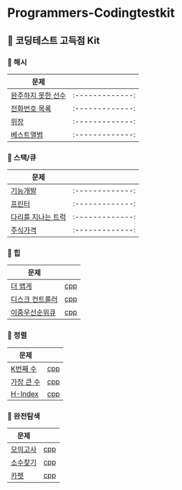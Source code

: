 # Programmers-Codingtestkit

## :pushpin: 코딩테스트 고득점 Kit

### :bookmark: 해시
| 문제 |   | 
| ------------- |:-------------:|
| [완주하지 못한 선수](https://programmers.co.kr/learn/courses/30/lessons/42576) |:-------------:| 
| [전화번호 목록](https://programmers.co.kr/learn/courses/30/lessons/42577) |:-------------:| 
| [위장](https://programmers.co.kr/learn/courses/30/lessons/42578) |:-------------:| 
| [베스트앨범](https://programmers.co.kr/learn/courses/30/lessons/42579) |:-------------:| 

### :bookmark: 스택/큐
| 문제 | | 
| ------------- |:-------------:|
| [기능개발](https://programmers.co.kr/learn/courses/30/lessons/42586) |:-------------:| 
| [프린터](https://programmers.co.kr/learn/courses/30/lessons/42587) |:-------------:| 
| [다리를 지나는 트럭](https://programmers.co.kr/learn/courses/30/lessons/42583) |:-------------:| 
| [주식가격](https://programmers.co.kr/learn/courses/30/lessons/42584) |:-------------:| 


### :bookmark: 힙
| 문제 |  | 
| ------------- |:-------------:|
| [더 맵게](https://programmers.co.kr/learn/courses/30/lessons/42626) |[cpp](힙/더맵게.cpp)|
| [디스크 컨트롤러](https://programmers.co.kr/learn/courses/30/lessons/42627) |[cpp](힙/디스크컨트롤러.cpp)|
| [이중우선순위큐](https://programmers.co.kr/learn/courses/30/lessons/42628) |[cpp](힙/이중순위큐.cpp)|


### :bookmark: 정렬
| 문제 |  | 
| ------------- |:-------------:|
| [K번째 수](https://programmers.co.kr/learn/courses/30/lessons/42748) |[cpp](정렬/K번째%20수.cpp)|
| [가장 큰 수](https://programmers.co.kr/learn/courses/30/lessons/42746) |[cpp](정렬/가장큰수_정찬호.cpp)|
| [H-Index](https://programmers.co.kr/learn/courses/30/lessons/42747) |[cpp](정렬/H-index_정찬호.cpp)|


### :bookmark: 완전탐색
| 문제 |  | 
| ------------- |:-------------:|
| [모의고사](https://programmers.co.kr/learn/courses/30/lessons/42840) |[cpp](완전탐색/모의고사.cpp)|
| [소수찾기](https://programmers.co.kr/learn/courses/30/lessons/42839) |[cpp](완전탐색/소수찾기.cpp)|
| [카펫](https://programmers.co.kr/learn/courses/30/lessons/42842) |[cpp](완전탐색/카펫.cpp)|

